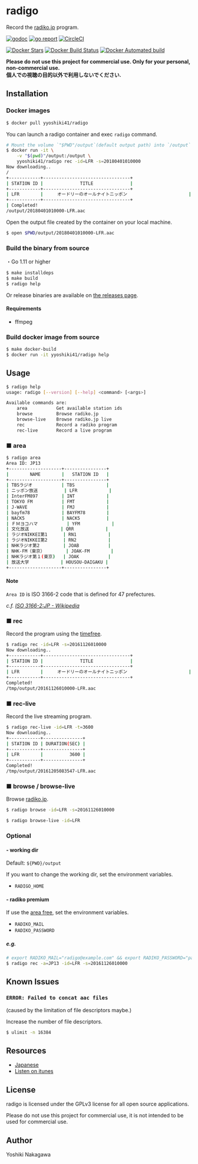 # radigo

Record the [radiko.jp](http://radiko.jp/) program.

[![godoc](https://godoc.org/github.com/yyoshiki41/radigo?status.svg)](https://godoc.org/github.com/yyoshiki41/radigo)
[![go report](https://goreportcard.com/badge/github.com/yyoshiki41/radigo)](https://goreportcard.com/report/github.com/yyoshiki41/radigo)
[![CircleCI](https://circleci.com/gh/yyoshiki41/radigo.svg?style=svg)](https://circleci.com/gh/yyoshiki41/radigo)

[![Docker Stars](https://img.shields.io/docker/stars/yyoshiki41/radigo.svg)](https://hub.docker.com/r/yyoshiki41/radigo/)
[![Docker Build Status](https://img.shields.io/docker/build/yyoshiki41/radigo.svg)](https://hub.docker.com/r/yyoshiki41/radigo/tags/)
[![Docker Automated build](https://img.shields.io/docker/automated/yyoshiki41/radigo.svg)](https://hub.docker.com/r/yyoshiki41/radigo/builds/)

**Please do not use this project for commercial use. Only for your personal, non-commercial use.**</br>
**個人での視聴の目的以外で利用しないでください.**

## Installation

### Docker images

```bash
$ docker pull yyoshiki41/radigo
```

You can launch a radigo container and exec `radigo` command.

```bash
# Mount the volume `"$PWD"/output`(default output path) into `/output` in the container
$ docker run -it \
    -v "$(pwd)"/output:/output \
    yyoshiki41/radigo rec -id=LFR -s=20180401010000
Now downloading..
/
+------------+---------------------------------+
| STATION ID |              TITLE              |
+------------+---------------------------------+
| LFR        |　　  オードリーのオールナイトニッポン　　　　　　　　　　　　　　|
+------------+---------------------------------+
| Completed!
/output/20180401010000-LFR.aac
```

Open the output file created by the container on your local machine.

```bash
$ open $PWD/output/20180401010000-LFR.aac
```

### Build the binary from source

・Go 1.11 or higher

```bash
$ make installdeps
$ make build
$ radigo help
```

Or release binaries are available on [the releases page](https://github.com/yyoshiki41/radigo/releases).

#### Requirements

- ffmpeg

### Build docker image from source

```bash
$ make docker-build
$ docker run -it yyoshiki41/radigo help
```

## Usage

```bash
$ radigo help
usage: radigo [--version] [--help] <command> [<args>]

Available commands are:
    area           Get available station ids
    browse         Browse radiko.jp
    browse-live    Browse radiko.jp live
    rec            Record a radiko program
    rec-live       Record a live program
```

### ■ area

```bash
$ radigo area
Area ID: JP13
+--------------------+----------------+
|        NAME        |   STATION ID   |
+--------------------+----------------+
| TBSラジオ           | TBS            |
| ニッポン放送          | LFR            |
| InterFM897         | INT            |
| TOKYO FM           | FMT            |
| J-WAVE             | FMJ            |
| bayfm78            | BAYFM78        |
| NACK5              | NACK5          |
| ＦＭヨコハマ           | YFM            |
| 文化放送            | QRR            |
| ラジオNIKKEI第1      | RN1            |
| ラジオNIKKEI第2      | RN2            |
| NHKラジオ第2         | JOAB           |
| NHK-FM（東京）        | JOAK-FM        |
| NHKラジオ第１(東京)   | JOAK           |
| 放送大学            | HOUSOU-DAIGAKU |
+--------------------+----------------+
```

#### Note

`Area ID` is ISO 3166-2 code that is defined for 47 prefectures.

_c.f._ _[ISO 3166-2:JP - Wikipedia](https://ja.wikipedia.org/wiki/ISO_3166-2:JP)_

### ■ rec

Record the program using the [timefree](http://radiko.jp/#!/fun/timeshift).

```bash
$ radigo rec -id=LFR -s=20161126010000
Now downloading..
+------------+---------------------------------+
| STATION ID |              TITLE              |
+------------+---------------------------------+
| LFR        |　　  オードリーのオールナイトニッポン　　　　　　　　　　　　　　|
+------------+---------------------------------+
Completed!
/tmp/output/20161126010000-LFR.aac
```

### ■ rec-live

Record the live streaming program.

```bash
$ radigo rec-live -id=LFR -t=3600
Now downloading..
+------------+---------------+
| STATION ID | DURATION(SEC) |
+------------+---------------+
| LFR        |          3600 |
+------------+---------------+
Completed!
/tmp/output/20161205083547-LFR.aac
```

### ■ browse / browse-live

Browse [radiko.jp](http://radiko.jp/).

```bash
$ radigo browse -id=LFR -s=20161126010000
```

```bash
$ radigo browse-live -id=LFR
```

### Optional

#### - working dir

Default: `${PWD}/output`

If you want to change the working dir, set the environment variables.

- `RADIGO_HOME`

#### - radiko premium

If use the [area free](http://radiko.jp/rg/premium/), set the environment variables.

- `RADIKO_MAIL`
- `RADIKO_PASSWORD`

##### e.g.

```bash
# export RADIKO_MAIL="radigo@example.com" && export RADIKO_PASSWORD="password"
$ radigo rec -a=JP13 -id=LFR -s=20161126010000
```

## Known Issues

### `ERROR: Failed to concat aac files`

(caused by the limitation of file descriptors maybe.)

Increase the number of file descriptors.

```bash
$ ulimit -n 16384
```

## Resources

- [Japanese](http://qiita.com/yyoshiki41/items/f81442d7dc2d0ddcf15b)
- [Listen on itunes](http://esola.co/posts/2017/aac-profile/)

## License

radigo is licensed under the GPLv3 license for all open source applications.

Please do not use this project for commercial use, it is not intended to be used for commercial use.

## Author

Yoshiki Nakagawa
